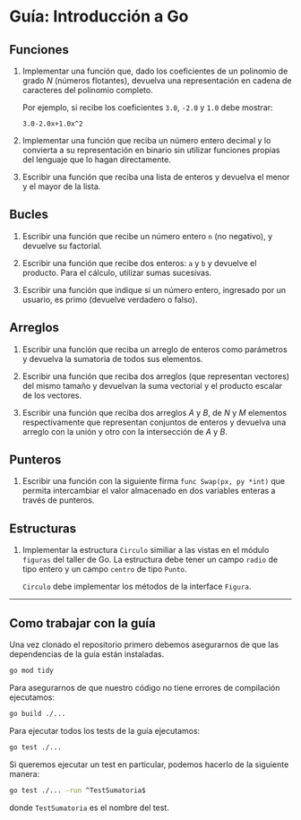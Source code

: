 # Guía: Introducción a Go

## Funciones

1. Implementar una función que, dado los coeficientes de un polinomio de grado
   $N$ (números flotantes), devuelva una representación en cadena de caracteres
   del polinomio completo.

   Por ejemplo, si recibe los coeficientes `3.0`, `-2.0` y `1.0` debe mostrar:

   ```text
   3.0-2.0x+1.0x^2
   ```

2. Implementar una función que reciba un número entero decimal y lo convierta a
   su representación en binario sin utilizar funciones propias del lenguaje que
   lo hagan directamente.

3. Escribir una función que reciba una lista de enteros y devuelva el menor y el
   mayor de la lista.

## Bucles

1. Escribir una función que recibe un número entero `n` (no negativo), y
   devuelve su factorial.

2. Escribir una función que recibe dos enteros: `a` y `b` y devuelve el
   producto. Para el cálculo, utilizar sumas sucesivas.

3. Escribir una función que indique si un número entero, ingresado por un
   usuario, es primo (devuelve verdadero o falso).

## Arreglos

1. Escribir una función que reciba un arreglo de enteros como parámetros y
   devuelva la sumatoria de todos sus elementos.

2. Escribir una función que reciba dos arreglos (que representan vectores) del
   mismo tamaño y devuelvan la suma vectorial y el producto escalar de los
   vectores.

3. Escribir una función que reciba dos arreglos _A_ y _B_, de _N_ y _M_
   elementos respectivamente que representan conjuntos de enteros y devuelva una
   arreglo con la unión y otro con la intersección de _A_ y _B_.

## Punteros

1. Escribir una función con la siguiente firma `func Swap(px, py *int)` que
   permita intercambiar el valor almacenado en dos variables enteras a través de
   punteros.

## Estructuras

1. Implementar la estructura `Circulo` similiar a las vistas en el módulo
   `figuras` del taller de Go. La estructura debe tener un campo `radio` de tipo
   entero y un campo `centro` de tipo `Punto`.

   `Circulo` debe implementar los métodos de la interface `Figura`.

---

## Como trabajar con la guía

Una vez clonado el repositorio primero debemos asegurarnos de que las
dependencias de la guía están instaladas.

```bash
go mod tidy
```

Para asegurarnos de que nuestro código no tiene errores de compilación
ejecutamos:

```bash
go build ./...
```

Para ejecutar todos los tests de la guía ejecutamos:

```bash
go test ./...
```

Si queremos ejecutar un test en particular, podemos hacerlo de la siguiente
manera:

```bash
go test ./... -run ^TestSumatoria$
```

donde `TestSumatoria` es el nombre del test.
